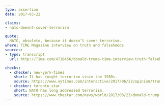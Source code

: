 ```yaml
---
type: assertion
date: 2017-03-22

claims:
- nato-doesnt-cover-terrorism

quote:
  NATO, obsolete, because it doesn’t cover terrorism.
where: TIME Magazine interview on truth and falsehoods
sources:
- type: transcript
  url: http://Time.com/4710456/donald-trump-time-interview-truth-falsehood/

checks:
  - checker: new-york-times
    short: It has fought terrorism since the 1980s.
    source: https://www.nytimes.com/interactive/2017/06/23/opinion/trumps-lies.html
  - checker: toronto-star
    short: NATO has long addressed terrorism.
    source: https://www.thestar.com/news/world/2017/03/23/donald-trump-said-14-false-things-in-an-interview-about-how-he-says-false-things.html
---
```

